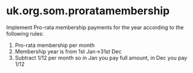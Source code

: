 # uk.org.som.proratamembership
Implement Pro-rata membership payments for the year according to the following rules:

1. Pro-rata membership per month
2. Membership year is from 1st Jan->31st Dec
3. Subtract 1/12 per month so in Jan you pay full amount, in Dec you pay 1/12
